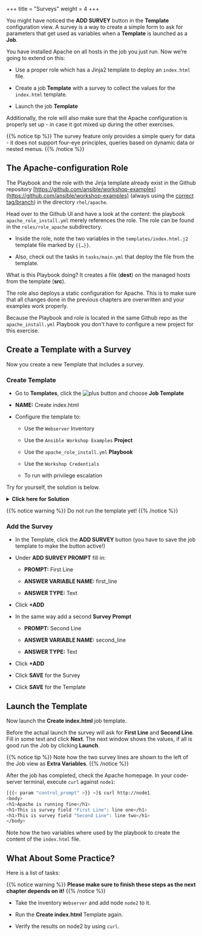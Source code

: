 +++
title = "Surveys"
weight = 4
+++

You might have noticed the **ADD SURVEY** button in the **Template** configuration view. A survey is a way to create a simple form to ask for parameters that get used as variables when a **Template** is launched as a **Job**.

You have installed Apache on all hosts in the job you just run. Now we’re going to extend on this:

- Use a proper role which has a Jinja2 template to deploy an `index.html` file.

- Create a job **Template** with a survey to collect the values for the `index.html` template.

- Launch the job **Template**

Additionally, the role will also make sure that the Apache configuration is properly set up - in case it got mixed up during the other exercises.

{{% notice tip %}}
The survey feature only provides a simple query for data - it does not support four-eye principles, queries based on dynamic data or nested menus.
{{% /notice %}}

## The Apache-configuration Role

The Playbook and the role with the Jinja template already exist in the Github repository [https://github.com/ansible/workshop-examples](https://github.com/ansible/workshop-examples) (always using the [correct tag/branch](https://github.com/ansible/workshop-examples/tree/summit_2020)) in the directory `rhel/apache`.

 Head over to the Github UI and have a look at the content: the playbook `apache_role_install.yml` merely references the role. The role can be found in the `roles/role_apache` subdirectory.

- Inside the role, note the two variables in the `templates/index.html.j2` template file marked by `{{…​}}`\.

- Also, check out the tasks in `tasks/main.yml` that deploy the file from the template.

What is this Playbook doing? It creates a file (**dest**) on the managed hosts from the template (**src**).

The role also deploys a static configuration for Apache. This is to make sure that all changes done in the previous chapters are overwritten and your examples work properly.

Because the Playbook and role is located in the same Github repo as the `apache_install.yml` Playbook you don't have to configure a new project for this exercise.

## Create a Template with a Survey

Now you create a new Template that includes a survey.

### Create Template

- Go to **Templates**, click the ![plus](../../images/green_plus.png?classes=inline) button and choose **Job Template**

- **NAME:** Create index.html

- Configure the template to:

  - Use the `Webserver` Inventory

  - Use the `Ansible Workshop Examples` **Project**

  - Use the `apache_role_install.yml` **Playbook**

  - Use the `Workshop Credentials`

  - To run with privilege escalation

Try for yourself, the solution is below.

<details><summary><b>Click here for Solution</b></summary>
<hr/>
<p>

- **NAME:** Create index.html

- **JOB TYPE:** Run

- **INVENTORY:** Webserver

- **PROJECT:** Ansible Workshop Examples

- **PLAYBOOK:** `rhel/apache/apache_role_install.yml`

- **CREDENTIAL:** Workshop Credentials

- **OPTIONS:** Enable Privilege Escalation

- Click **SAVE**

</p>
<hr/>
</details>

{{% notice warning %}}
Do not run the template yet!
{{% /notice %}}

### Add the Survey

- In the Template, click the **ADD SURVEY** button (you have to save the job template to make the button active!)

- Under **ADD SURVEY PROMPT** fill in:

  - **PROMPT:** First Line

  - **ANSWER VARIABLE NAME:** first_line

  - **ANSWER TYPE:** Text

- Click **+ADD**

- In the same way add a second **Survey Prompt**

  - **PROMPT:** Second Line

  - **ANSWER VARIABLE NAME:** second_line

  - **ANSWER TYPE:** Text

- Click **+ADD**

- Click **SAVE** for the Survey

- Click **SAVE** for the Template

## Launch the Template

Now launch the **Create index.html** job template.

Before the actual launch the survey will ask for **First Line** and **Second Line**. Fill in some text and click **Next**. The next window shows the values, if all is good run the Job by clicking **Launch**.

{{% notice tip %}}
Note how the two survey lines are shown to the left of the Job view as **Extra Variables**.
{{% /notice %}}

After the job has completed, check the Apache homepage. In your code-server terminal, execute `curl` against `node1`:

```bash
[{{< param "control_prompt" >}} ~]$ curl http://node1
<body>
<h1>Apache is running fine</h1>
<h1>This is survey field "First Line": line one</h1>
<h1>This is survey field "Second Line": line two</h1>
</body>
```

Note how the two variables where used by the playbook to create the content of the `index.html` file.

## What About Some Practice?

Here is a list of tasks:

{{% notice warning %}}
**Please make sure to finish these steps as the next chapter depends on it!**
{{% /notice %}}

- Take the inventory `Webserver` and add node `node2` to it.

- Run the **Create index.html** Template again.

- Verify the results on node2 by using `curl`.
